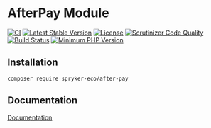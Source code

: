 # AfterPay Module

[![CI](https://github.com/spryker-eco/after-pay/actions/workflows/ci.yml/badge.svg)](https://github.com/spryker-eco/after-pay/actions/workflows/ci.yml)
[![Latest Stable Version](https://poser.pugx.org/spryker-eco/after-pay/v/stable.svg)](https://packagist.org/packages/spryker-eco/after-pay)
[![License](https://img.shields.io/github/license/spryker-eco/after-pay.svg?b=master)](https://github.com/spryker-eco/after-pay)
[![Scrutinizer Code Quality](https://scrutinizer-ci.com/g/spryker-eco/after-pay/badges/quality-score.png?b=master)](https://scrutinizer-ci.com/g/spryker-eco/after-pay/?branch=master)
[![Build Status](https://scrutinizer-ci.com/g/spryker-eco/after-pay/badges/build.png?b=master)](https://scrutinizer-ci.com/g/spryker-eco/after-pay/build-status/master)
[![Minimum PHP Version](https://img.shields.io/badge/php-%3E%3D%207.3-8892BF.svg)](https://php.net/)

## Installation

```
composer require spryker-eco/after-pay
```

## Documentation

[Documentation](https://documentation.spryker.com/industry_partners/payment/afterpay/afterpay.htm)